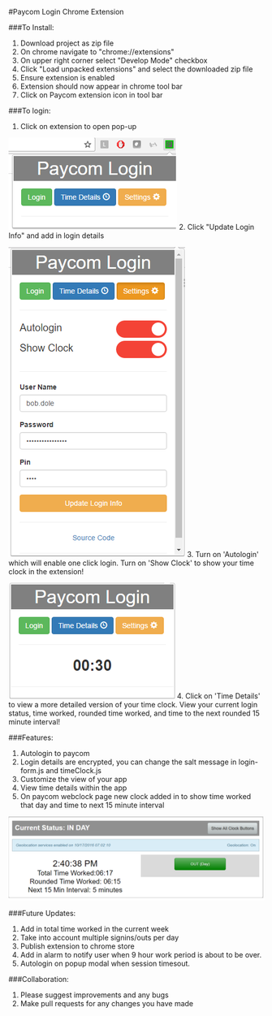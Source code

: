 #Paycom Login Chrome Extension 


###To Install:

1. Download project as zip file
2. On chrome navigate to "chrome://extensions"
3. On upper right corner select "Develop Mode" checkbox
4. Click "Load unpacked extensions" and select the downloaded zip file
5. Ensure extension is enabled
6. Extension should now appear in chrome tool bar
7. Click on Paycom extension icon in tool bar

###To login: 

1. Click on extension to open pop-up

  ![alt tag](/images/popup1.png)
2. Click "Update Login Info" and add in login details

  ![alt tag](/images/popup2.png)
3. Turn on 'Autologin' which will enable one click login. Turn on 'Show Clock' to show your time clock in the extension!

  ![alt tag](/images/popup4.png)
4. Click on 'Time Details' to view a more detailed version of your time clock. View your current login status, time worked, rounded time worked, and time to the next rounded 15 minute interval!

###Features:

1. Autologin to paycom
2. Login details are encrypted, you can change the salt message in login-form.js and timeClock.js 
3. Customize the view of your app
4. View time details within the app
5. On paycom webclock page new clock added in to show time worked that day and time to next 15 minute interval

![alt tag](/images/extension-pic-3.png)

###Future Updates:

1. Add in total time worked in the current week
2. Take into account multiple signins/outs per day
3. Publish extension to chrome store
4. Add in alarm to notify user when 9 hour work period is about to be over.
5. Autologin on popup modal when session timesout.

###Collaboration:

1. Please suggest improvements and any bugs
2. Make pull requests for any changes you have made
